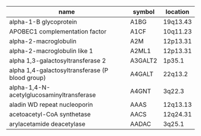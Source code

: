 |                      name                       | symbol  | location |
|-------------------------------------------------|---------|----------|
| alpha-1-B glycoprotein                          | A1BG    | 19q13.43 |
| APOBEC1 complementation factor                  | A1CF    | 10q11.23 |
| alpha-2-macroglobulin                           | A2M     | 12p13.31 |
| alpha-2-macroglobulin like 1                    | A2ML1   | 12p13.31 |
| alpha 1,3-galactosyltransferase 2               | A3GALT2 | 1p35.1   |
| alpha 1,4-galactosyltransferase (P blood group) | A4GALT  | 22q13.2  |
| alpha-1,4-N-acetylglucosaminyltransferase       | A4GNT   | 3q22.3   |
| aladin WD repeat nucleoporin                    | AAAS    | 12q13.13 |
| acetoacetyl-CoA synthetase                      | AACS    | 12q24.31 |
| arylacetamide deacetylase                       | AADAC   | 3q25.1   |
